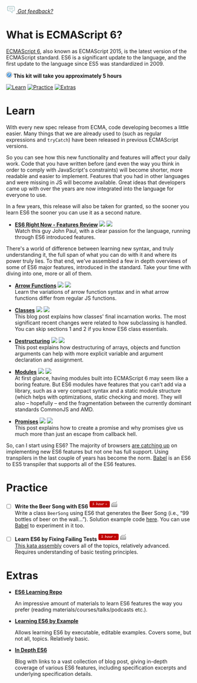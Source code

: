 *[![Feedback](/assets/feedback.gif) Got feedback?](https://docs.google.com/a/wix.com/forms/d/1aJHLJJsRKY_5TgHgsqh1Yrkt_EYaDkm-t8wCKNqGLMo/viewform?usp=send_form)*

# What is ECMAScript 6?

[ECMAScript 6](http://www.ecma-international.org/ecma-262/6.0/#sec-ecmascript-overview), also known as ECMAScript 2015, is the latest version of the ECMAScript standard. ES6 is a significant update to the language, and the first update to the language since ES5 was standardized in 2009.

![](/assets/clock-16.png) **This kit will take you approximately 5 hours**

<a href="#learn"><img src="https://github.com/wix/ng-training-kit/blob/master/assets/btn-learn.png" alt="Learn" height="48" width="140"></img></a>
<a href="#practice"><img src="https://github.com/wix/server-training-kit/blob/master/assets/btn-practice.png" alt="Practice" height="48" width="140"></img></a>
<a href="#extras"><img src="https://github.com/wix/server-training-kit/blob/master/assets/btn-extras.png" alt="Extras" height="48" width="140"></img></a>


# Learn

  With every new spec release from ECMA, code developing becomes a little easier. 
  Many things that we are already used to (such as regular expressions and `tryCatch`) have been released in previous ECMAScript versions.
  
  So you can see how this new functionality and features will affect your daily work. Code that you have written before (and even the way you think in order to comply with JavaScript's constraints) will become shorter, more readable and easier to implement. 
  Features that you had in other languages and were missing in JS will become available. Great ideas that developers came up with over the years are now integrated into the language for everyone to use.
  
  In a few years, this release will also be taken for granted, so the sooner you learn ES6 the sooner you can use it as a second nature.
  

- **[ES6 Right Now - Features Review](https://www.youtube.com/watch?v=rwm5JLqCpdk#t=6m33s)** <a href="#"><img src="https://github.com/wix/ng-training-kit/blob/master/assets/time-30m.png"></img></a> <a href="#"><img src="https://github.com/wix/ng-training-kit/blob/master/assets/tag-video.png"></img></a>   
  Watch this guy John Paul, with a clear passion for the language, running through ES6 introduced features.
  
  
There's a world of difference between learning new syntax, and truly understanding it, the full span of what you can do with it and where its power truly lies. 
To that end, we've assembled a few in depth overviews of some of ES6 major features, introduced in the standard. 
Take your time with diving into one, more or all of them.


- **[Arrow Functions](http://www.nczonline.net/blog/2013/09/10/understanding-ecmascript-6-arrow-functions/)** <a href="#"><img src="https://github.com/wix/ng-training-kit/blob/master/assets/time-30m.png"></img></a> <a href="#"><img src="https://github.com/wix/ng-training-kit/blob/master/assets/tag-read.png"></img></a>   
  Learn the variations of arrow function syntax and in what arrow functions differ from regular JS functions.
  
- **[Classes](http://www.2ality.com/2015/02/es6-classes-final.html)** <a href="#"><img src="https://github.com/wix/ng-training-kit/blob/master/assets/time-1h.png"></img></a> <a href="#"><img src="https://github.com/wix/ng-training-kit/blob/master/assets/tag-read.png"></img></a>   
  This blog post explains how classes' final incarnation works. The most significant recent changes were related to how subclassing is handled. You can skip sections 1 and 2 if you know ES6 class essentials. 

- **[Destructuring](https://strongloop.com/strongblog/getting-started-with-javascript-es6-destructuring/)** <a href="#"><img src="https://github.com/wix/ng-training-kit/blob/master/assets/time-30m.png"></img></a> <a href="#"><img src="https://github.com/wix/ng-training-kit/blob/master/assets/tag-read.png"></img></a>   
  This post explains how destructuring of arrays, objects and function arguments can help with more explicit variable and argument declaration and assignment. 
  
- **[Modules](http://www.2ality.com/2014/09/es6-modules-final.html)** <a href="#"><img src="https://github.com/wix/ng-training-kit/blob/master/assets/time-1h.png"></img></a> <a href="#"><img src="https://github.com/wix/ng-training-kit/blob/master/assets/tag-read.png"></img></a>   
  At first glance, having modules built into ECMAScript 6 may seem like a boring feature. But ES6 modules have features that you can’t add via a library, such as a very compact syntax and a static module structure (which helps with optimizations, static checking and more). They will also – hopefully – end the fragmentation between the currently dominant standards CommonJS and AMD.
  
- **[Promises](http://www.datchley.name/es6-promises/)** <a href="#"><img src="https://github.com/wix/ng-training-kit/blob/master/assets/time-1h.png"></img></a> <a href="#"><img src="https://github.com/wix/ng-training-kit/blob/master/assets/tag-read.png"></img></a>   
  This post explains how to create a promise and why promises give us much more than just an escape from callback hell.
  

So, can I start using ES6?
The majority of browsers [are catching up](https://kangax.github.io/compat-table/es6/) on implementing new ES6 features but not one has full support. 
Using transpilers in the last couple of years has become the norm. [Babel](https://babeljs.io/) is an ES6 to ES5 transpiler that supports all of the ES6 features.


# Practice

- [ ] **Write the Beer Song with ES6** <a href="#"><img src="/assets/time-1h.png"></img></a> <a href="#"><img src="/assets/tag-handson.png"></img></a>     
  Write a class `BeerSong` using ES6 that generates the Beer Song (i.e., “99 bottles of beer on the wall…”). Solution example code [here](http://gwmccull.github.io/2015/06/05/exercism-beer-song-es6/).
  You can use [Babel](https://babeljs.io/) to experiment in it too.

- [ ] **Learn ES6 by Fixing Failing Tests** <a href="#"><img src="/assets/time-1h.png"></img></a> <a href="#"><img src="/assets/tag-handson.png"></img></a>     
  [This kata assembly](http://es6katas.org/) covers all of the topics, relatively advanced. Requires understanding of basic testing principles.
  

# Extras

- **[ES6 Learning Repo](https://github.com/ericdouglas/ES6-Learning)** 
  
  An impressive amount of materials to learn ES6 features the way you prefer (reading materials/courses/talks/podcasts etc.).
  
- **[Learning ES6 by Example](http://learnharmony.org/#)** 
  
  Allows learning ES6 by executable, editable examples. Covers some, but not all, topics. Relatively basic. 
  
- **[In Depth ES6](http://www.2ality.com/search/label/esnext)** 
  
  Blog with links to a vast collection of blog post, giving in-depth coverage of various ES6 features, including specification excerpts and underlying specification details.

